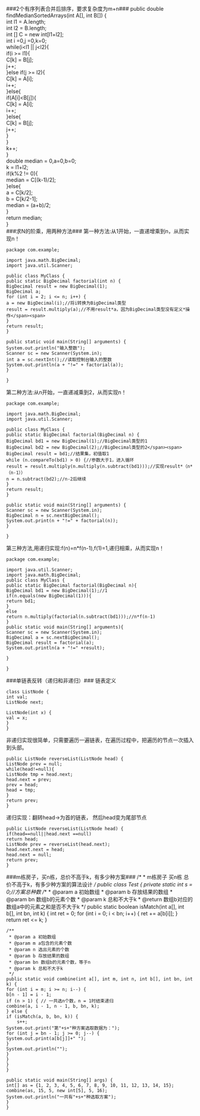 ###2个有序列表合并后排序，要求复杂度为m+n###
    public double findMedianSortedArrays(int A[], int B[]) {  
    int l1 = A.length;  
    int l2 = B.length;  
    int [] C = new int[l1+l2];  
    int i =0,j =0,k=0;  
    while(i<l1 || j<l2){  
    if(i >= l1){  
    C[k] = B[j];  
    j++;  
    }else if(j >= l2){  
    C[k] = A[i];  
    i++;  
    }else{  
    if(A[i]<B[j]){  
       C[k] =  A[i];  
       i++;  
    }else{  
       C[k] =  B[j];  
       j++;  
    }  
    }  
    k++;  
    }  
    double median = 0,a=0,b=0;  
    k = l1+l2;  
    if(k%2 != 0){  
    median = C[(k-1)/2];  
    }else{  
    a = C[k/2];  
    b = C[k/2-1];  
    median = (a+b)/2;  
    }  
    return median;  
    }  
###求N的阶乘，用两种方法###
第一种方法:从1开始，一直递增乘到n，从而实现n！  

    package com.example;
    
    import java.math.BigDecimal;
    import java.util.Scanner;
    
    public class MyClass {
    public static BigDecimal factorial(int n) {
    BigDecimal result = new BigDecimal(1);
    BigDecimal a;
    for (int i = 2; i <= n; i++) {
    a = new BigDecimal(i);//将i转换为BigDecimal类型
    result = result.multiply(a);//不用result*a，因为BigDecimal类型没有定义*操作</span><span>
    }
    return result;
    }
    
    public static void main(String[] arguments) {
    System.out.println("输入整数");
    Scanner sc = new Scanner(System.in);
    int a = sc.nextInt();//读取控制台输入的整数
    System.out.println(a + "!=" + factorial(a));
    }
    
    }
第二种方法:从n开始，一直递减乘到2，从而实现n！  

    package com.example;
    
    import java.math.BigDecimal;
    import java.util.Scanner;
    
    public class MyClass {
    public static BigDecimal factorial(BigDecimal n) {
    BigDecimal bd1 = new BigDecimal(1);//BigDecimal类型的1
    BigDecimal bd2 = new BigDecimal(2);//BigDecimal类型的2</span><span>
    BigDecimal result = bd1;//结果集，初值取1
    while (n.compareTo(bd1) > 0) {//参数大于1，进入循环
    result = result.multiply(n.multiply(n.subtract(bd1)));//实现result*（n*（n-1））
    n = n.subtract(bd2);//n-2后继续
    }
    return result;
    }
    
    public static void main(String[] arguments) {
    Scanner sc = new Scanner(System.in);
    BigDecimal n = sc.nextBigDecimal();
    System.out.print(n + "!=" + factorial(n));
    }
    
    }
第三种方法,用递归实现:f(n)=n*f(n-1),f(1)=1,递归相乘，从而实现n！  

    package com.example;
    
    import java.util.Scanner;
    import java.math.BigDecimal;
    public class MyClass {
    public static BigDecimal factorial(BigDecimal n){
    BigDecimal bd1 = new BigDecimal(1);//1
    if(n.equals(new BigDecimal(1))){
    return bd1;
    }
    else
    return n.multiply(factorial(n.subtract(bd1)));//n*f(n-1)
    }
    public static void main(String[] arguments){
    Scanner sc = new Scanner(System.in);
    BigDecimal a = sc.nextBigDecimal();
    BigDecimal result = factorial(a);
    System.out.println(a + "!=" +result);
    
    }
    
    }     
###单链表反转（递归和非递归）###
链表定义

    class ListNode {
    int val;
    ListNode next;
    
    ListNode(int x) {
    val = x;
    }
    }
非递归实现很简单，只需要遍历一遍链表，在遍历过程中，把遍历的节点一次插入到头部。  

    public ListNode reverseList(ListNode head) {
    ListNode prev = null;
    while(head!=null){
    ListNode tmp = head.next;
    head.next = prev;
    prev = head;
    head = tmp;
    }
    return prev;
    }
递归实现：翻转head->为首的链表， 然后head变为尾部节点  

    public ListNode reverseList(ListNode head) {
    if(head==null||head.next ==null)
    return head;
    ListNode prev = reverseList(head.next);
    head.next.next = head;
    head.next = null;
    return prev;
    }

###m栋房子，买n栋，总价不高于k，有多少种方案###
    /*
     * m栋房子 买n栋 总价不高于k，有多少种方案的算法设计
     */
    public class Test {
    	private static int s = 0;//方案总种数
    /**
     * @param a 初始数组
     * @param b 存放结果的数组
     * @param bn 数组b的元素个数
     * @param k 总和不大于k
     * @return 数组b对应的数组a中的元素之和是否不大于k
     */
    public static boolean isMatch(int a[], int b[], int bn, int k) {
    int ret = 0;
    for (int i = 0; i < bn; i++) {
    ret += a[b[i]];
    }
    return ret <= k;
    }
    
    /**
     * @param a 初始数组
     * @param m a包含的元素个数
     * @param n 选出元素的个数
     * @param b 存放结果的数组
     * @param bn 数组b的元素个数，等于n
     * @param k 总和不大于k
     */
    public static void combine(int a[], int m, int n, int b[], int bn, int k) {
    for (int i = m; i >= n; i--) {
    b[n - 1] = i - 1;
    if (n > 1) { // 一共选n个数，n = 1时结束递归
    combine(a, i - 1, n - 1, b, bn, k);
    } else {
    if (isMatch(a, b, bn, k)) {
    	s++;
    System.out.print("第"+s+"种方案选取数据为：");
    for (int j = bn - 1; j >= 0; j--) {
    System.out.print(a[b[j]]+" ");
    }
    System.out.println("");
    }
    }
    }
    }
    
    public static void main(String[] args) {
    int[] as = {1, 2, 3, 4, 5, 6, 7, 8, 9, 10, 11, 12, 13, 14, 15};
    combine(as, 15, 5, new int[5], 5, 16);
    System.out.println("一共有"+s+"种选取方案");
    }
    }
    
